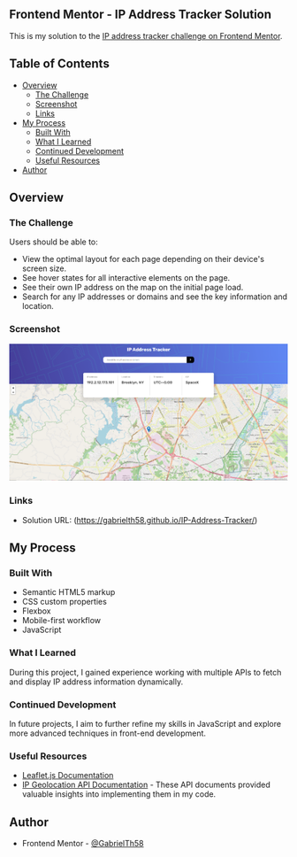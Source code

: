 ## Frontend Mentor - IP Address Tracker Solution

This is my solution to the [IP address tracker challenge on Frontend Mentor](https://www.frontendmentor.io/challenges/ip-address-tracker-I8-0yYAH0).

## Table of Contents

- [Overview](#overview)
  - [The Challenge](#the-challenge)
  - [Screenshot](#screenshot)
  - [Links](#links)
- [My Process](#my-process)
  - [Built With](#built-with)
  - [What I Learned](#what-i-learned)
  - [Continued Development](#continued-development)
  - [Useful Resources](#useful-resources)
- [Author](#author)

## Overview

### The Challenge

Users should be able to:

- View the optimal layout for each page depending on their device's screen size.
- See hover states for all interactive elements on the page.
- See their own IP address on the map on the initial page load.
- Search for any IP addresses or domains and see the key information and location.

### Screenshot

![Screenshot of IP Address Tracker](./src/images/ip-address-tracker-screenshot.png)

### Links

- Solution URL: (https://gabrielth58.github.io/IP-Address-Tracker/)

## My Process

### Built With

- Semantic HTML5 markup
- CSS custom properties
- Flexbox
- Mobile-first workflow
- JavaScript

### What I Learned

During this project, I gained experience working with multiple APIs to fetch and display IP address information dynamically.

### Continued Development

In future projects, I aim to further refine my skills in JavaScript and explore more advanced techniques in front-end development.

### Useful Resources

- [Leaflet.js Documentation](https://leafletjs.com)
- [IP Geolocation API Documentation](https://geo.ipify.org/docs) - These API documents provided valuable insights into implementing them in my code.

## Author

- Frontend Mentor - [@GabrielTh58](https://www.frontendmentor.io/profile/GabrielTh58)
